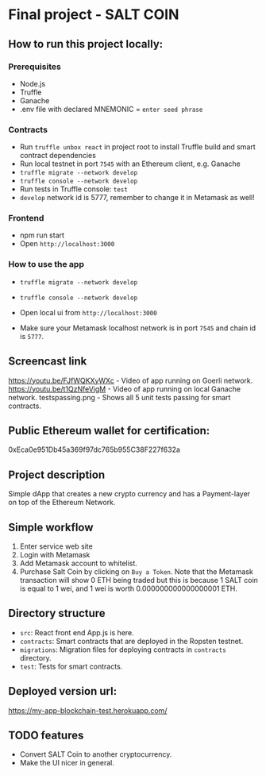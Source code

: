 # Final project - SALT COIN

## How to run this project locally:

### Prerequisites

- Node.js
- Truffle
- Ganache
- .env file with declared MNEMONIC = `enter seed phrase`

### Contracts

- Run `truffle unbox react` in project root to install Truffle build and smart contract dependencies
- Run local testnet in port `7545` with an Ethereum client, e.g. Ganache
- `truffle migrate --network develop`
- `truffle console --network develop`
- Run tests in Truffle console: `test`
- `develop` network id is 5777, remember to change it in Metamask as well!

### Frontend

- npm run start
- Open `http://localhost:3000`

### How to use the app

- `truffle migrate --network develop`
- `truffle console --network develop`

- Open local ui from `http://localhost:3000`
- Make sure your Metamask localhost network is in port `7545` and chain id is `5777`.

## Screencast link

https://youtu.be/FJfWQKXyWXc - Video of app running on Goerli network.
https://youtu.be/t1QzNfeVjgM - Video of app running on local Ganache network.
testspassing.png - Shows all 5 unit tests passing for smart contracts.

## Public Ethereum wallet for certification:

0xEca0e951Db45a369f97dc765b955C38F227f632a

## Project description

Simple dApp that creates a new crypto currency and has a Payment-layer on top of the Ethereum Network.

## Simple workflow

1. Enter service web site
2. Login with Metamask
3. Add Metamask account to whitelist.
4. Purchase Salt Coin by clicking on `Buy a Token`. Note that the Metamask transaction will show 0 ETH being traded but this is because 1 SALT coin is equal to 1 wei, and 1 wei is worth 0.000000000000000001 ETH. 

## Directory structure

- `src`: React front end App.js is here.
- `contracts`: Smart contracts that are deployed in the Ropsten testnet.
- `migrations`: Migration files for deploying contracts in `contracts` directory.
- `test`: Tests for smart contracts.

## Deployed version url:

https://my-app-blockchain-test.herokuapp.com/

## TODO features

- Convert SALT Coin to another cryptocurrency.
- Make the UI nicer in general.